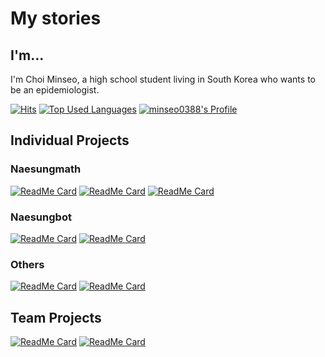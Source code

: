# My stories
## I'm...
I'm Choi Minseo, a high school student living in South Korea who wants to be an epidemiologist.

[![Hits](https://hits.seeyoufarm.com/api/count/incr/badge.svg?url=https%3A%2F%2Fgithub.com%2Fminseo0388&count_bg=%2379C83D&title_bg=%23555555&icon=&icon_color=%23E7E7E7&title=hits&edge_flat=true)](https://hits.seeyoufarm.com)
[![Top Used Languages](https://github-readme-stats.vercel.app/api/top-langs/?username=minseo0388&hide_border=true)](https://github.com/minseo0388)
[![minseo0388's Profile](https://github-readme-stats.vercel.app/api?username=minseo0388&show_icons=true&hide_border=true)](https://github.com/minseo0388)

## Individual Projects

### Naesungmath

[![ReadMe Card](https://github-readme-stats.vercel.app/api/pin/?username=minseo0388&repo=naesungmath&theme=white)](https://github.com/minseo0388/naesungmath)
[![ReadMe Card](https://github-readme-stats.vercel.app/api/pin/?username=minseo0388&repo=naesungmath-deno&theme=white)](https://github.com/minseo0388/naesungmath-deno)
[![ReadMe Card](https://github-readme-stats.vercel.app/api/pin/?username=minseo0388&repo=naesungmath-cs&theme=white)](https://github.com/minseo0388/naesungmath-cs)

### Naesungbot
[![ReadMe Card](https://github-readme-stats.vercel.app/api/pin/?username=minseo0388&repo=Naesungbot-v3&theme=white)](https://github.com/minseo0388/Naesungbot-v3)
[![ReadMe Card](https://github-readme-stats.vercel.app/api/pin/?username=minseo0388&repo=Naesungbot-v1&theme=white)](https://github.com/minseo0388/Naesungbot-v1)

### Others
[![ReadMe Card](https://github-readme-stats.vercel.app/api/pin/?username=minseo0388&repo=graphweb&theme=white)](https://github.com/minseo0388/graphweb)
[![ReadMe Card](https://github-readme-stats.vercel.app/api/pin/?username=minseo0388&repo=compress&theme=white)](https://github.com/minseo0388/compress)


## Team Projects
[![ReadMe Card](https://github-readme-stats.vercel.app/api/pin/?username=harmonyland&repo=harmony&theme=white)](https://github.com/harmonyland/harmony)
[![ReadMe Card](https://github-readme-stats.vercel.app/api/pin/?username=dps0340&repo=betweenbot&theme=white)](https://github.com/dps0340/betweenbot)



